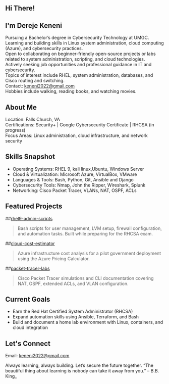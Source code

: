 ## Hi There!

## I'm Dereje Keneni
Pursuing a Bachelor’s degree in Cybersecurity Technology at UMGC.  
Learning and building skills in Linux system administration, cloud computing (Azure), and cybersecurity practices.  
Open to collaborating on beginner-friendly open-source projects or labs related to system administration, scripting, and cloud technologies.  
Actively seeking job opportunities and professional guidance in IT and cybersecurity.  
Topics of interest include RHEL, system administration, databases, and Cisco routing and switching.  
Contact: keneni2022@gmail.com  
Hobbies include walking, reading books, and watching movies.

## About Me
Location: Falls Church, VA  
Certifications: Security+ | Google Cybersecurity Certificate | RHCSA (in progress)  
Focus Areas: Linux administration, cloud infrastructure, and network security

## Skills Snapshot
- Operating Systems: RHEL 9, kali linux,Ubuntu, Windows Server  
- Cloud & Virtualization: Microsoft Azure, VirtualBox, VMware  
- Languages & Tools: Bash, Python, Git, Ansible and Django
- Cybersecurity Tools: Nmap, John the Ripper, Wireshark, Splunk
- Networking: Cisco Packet Tracer, VLANs, NAT, OSPF, ACLs  

## Featured Projects

##[rhel9-admin-scripts](https://github.com/Keneni-Tech/rhel9-admin-scripts)  
> Bash scripts for user management, LVM setup, firewall configuration, and automation tasks. Built while preparing for the RHCSA exam.

##[cloud-cost-estimator](https://github.com/Keneni-Tech/cloud-cost-estimator)  
> Azure infrastructure cost analysis for a pilot government deployment using the Azure Pricing Calculator.

##[packet-tracer-labs](https://github.com/Keneni-Tech/packet-tracer-labs)  
> Cisco Packet Tracer simulations and CLI documentation covering NAT, OSPF, extended ACLs, and VLAN configuration.


## Current Goals
- Earn the Red Hat Certified System Administrator (RHCSA)  
- Expand automation skills using Ansible, Terraform, and Bash  
- Build and document a home lab environment with Linux, containers, and cloud integration

## Let's Connect
Email: keneni2022@gmail.com
 
Always learning, always building. Let’s secure the future together.
“The beautiful thing about learning is nobody can take it away from you.” – B.B. King_
